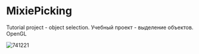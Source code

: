 # MixiePicking
Tutorial project - object selection. Учебный проект - выделение объектов. OpenGL

![741221](https://user-images.githubusercontent.com/77199764/129104286-24176190-faee-4725-acaa-b8804551a379.gif)

